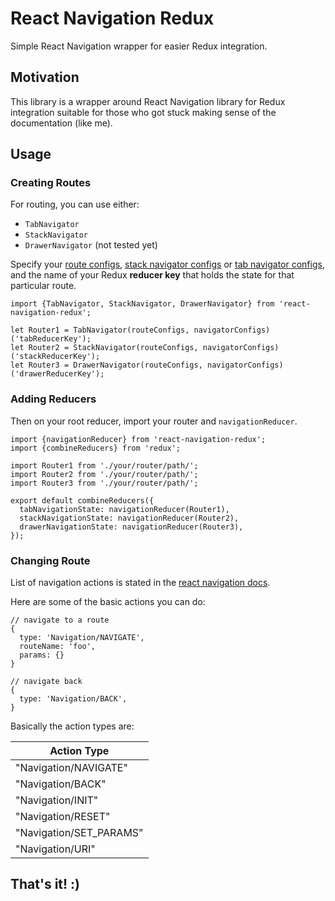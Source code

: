 # React Navigation Redux
Simple React Navigation wrapper for easier Redux integration.

## Motivation
This library is a wrapper around React Navigation library for Redux integration suitable for those who got stuck making sense of the documentation (like me).

## Usage

### Creating Routes
For routing, you can use either:
* `TabNavigator`
* `StackNavigator`
* `DrawerNavigator` (not tested yet)

Specify your [route configs](https://reactnavigation.org/docs/navigators/stack#RouteConfigs), [stack navigator configs](https://reactnavigation.org/docs/navigators/stack#StackNavigatorConfig) or [tab navigator configs](https://reactnavigation.org/docs/navigators/tab#TabNavigatorConfig), and the name of your Redux **reducer key** that holds the state for that particular route.

```es6
import {TabNavigator, StackNavigator, DrawerNavigator} from 'react-navigation-redux';

let Router1 = TabNavigator(routeConfigs, navigatorConfigs)('tabReducerKey');
let Router2 = StackNavigator(routeConfigs, navigatorConfigs)('stackReducerKey');
let Router3 = DrawerNavigator(routeConfigs, navigatorConfigs)('drawerReducerKey');
```

### Adding Reducers
Then on your root reducer, import your router and `navigationReducer`.
```es6
import {navigationReducer} from 'react-navigation-redux';
import {combineReducers} from 'redux';

import Router1 from './your/router/path/';
import Router2 from './your/router/path/';
import Router3 from './your/router/path/';

export default combineReducers({
  tabNavigationState: navigationReducer(Router1),
  stackNavigationState: navigationReducer(Router2),
  drawerNavigationState: navigationReducer(Router3),
});
```

### Changing Route
List of navigation actions is stated in the [react navigation docs](https://reactnavigation.org/docs/navigators/navigation-actions).

Here are some of the basic actions you can do:
```es6
// navigate to a route
{
  type: 'Navigation/NAVIGATE',
  routeName: 'foo',
  params: {}
}

// navigate back
{
  type: 'Navigation/BACK',
}
```

Basically the action types are:

| Action Type             |
| ----------------------- |
| "Navigation/NAVIGATE"   |
| "Navigation/BACK"   |
| "Navigation/INIT"       |
| "Navigation/RESET"      |
| "Navigation/SET_PARAMS" |
| "Navigation/URI"        |

## That's it! :)
